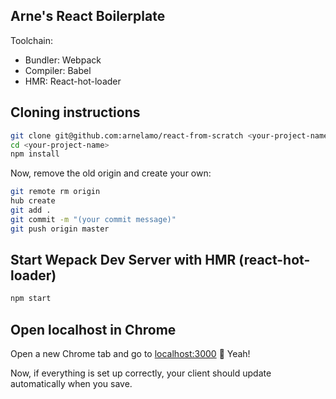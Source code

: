 
## Arne's React Boilerplate

Toolchain:

- Bundler: Webpack
- Compiler: Babel
- HMR: React-hot-loader



## Cloning instructions

```bash
git clone git@github.com:arnelamo/react-from-scratch <your-project-name>
cd <your-project-name>
npm install
```

Now, remove the old origin and create your own:

```bash
git remote rm origin
hub create
git add .
git commit -m "(your commit message)"
git push origin master
```


## Start Wepack Dev Server with HMR (react-hot-loader)

```bash
npm start
```


## Open localhost in Chrome

Open a new Chrome tab and go to [localhost:3000](http://localhost:3000) 🚀 Yeah!

Now, if everything is set up correctly, your client should update automatically when you save.
